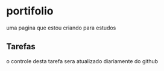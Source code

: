 # portifolio
uma pagina que estou criando para estudos

## Tarefas

o controle desta tarefa sera atualizado diariamente do github